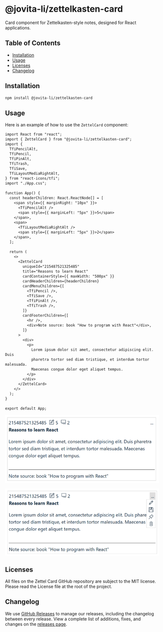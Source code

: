 # @jovita-li/zettelkasten-card

Card component for Zettelkasten-style notes, designed for React applications.

## Table of Contents

- [Installation](#installation)
- [Usage](#usage)
- [Licenses](#licenses)
- [Changelog](#changelog)

## Installation

```bash
npm install @jovita-li/zettelkasten-card
```

## Usage

Here is an example of how to use the `ZettelCard` component:

```
import React from "react";
import { ZettelCard } from "@jovita-li/zettelkasten-card";
import {
  TfiPencilAlt,
  TfiPencil,
  TfiPinAlt,
  TfiTrash,
  TfiSave,
  TfiLayoutMediaRightAlt,
} from "react-icons/tfi";
import "./App.css";

function App() {
  const headerChildren: React.ReactNode[] = [
    <span style={{ marginRight: "10px" }}>
      <TfiPencilAlt />
      <span style={{ marginLeft: "5px" }}>5</span>
    </span>,
    <span>
      <TfiLayoutMediaRightAlt />
      <span style={{ marginLeft: "5px" }}>2</span>
    </span>,
  ];

  return (
    <>
      <ZettelCard
        uniqueId="215487521325485"
        title="Reasons to learn React"
        cardContainerStyle={{ maxWidth: "500px" }}
        cardHeaderChildren={headerChildren}
        cardMenuChildren={[
          <TfiPencil />,
          <TfiSave />,
          <TfiPinAlt />,
          <TfiTrash />,
        ]}
        cardFooterChildren={[
          <hr />,
          <div>Note source: book "How to program with React"</div>,
        ]}
      >
        <div>
          <p>
            Lorem ipsum dolor sit amet, consectetur adipiscing elit. Duis
            pharetra tortor sed diam tristique, et interdum tortor malesuada.
            Maecenas congue dolor eget aliquet tempus.
          </p>
        </div>
      </ZettelCard>
    </>
  );
}

export default App;
```

![alt text](image.png)

![alt text](image-1.png)

## Licenses

All files on the Zettel Card GitHub repository are subject to the MIT license. Please read the License file at the root of the project.

## Changelog

We use [GitHub Releases](https://github.com/JovitaLipkiene/zettel-card/releases) to manage our releases, including the changelog between every release. View a complete list of additions, fixes, and changes on the [releases page](https://github.com/JovitaLipkiene/zettel-card/blob/main/CHANGELOG.md).
